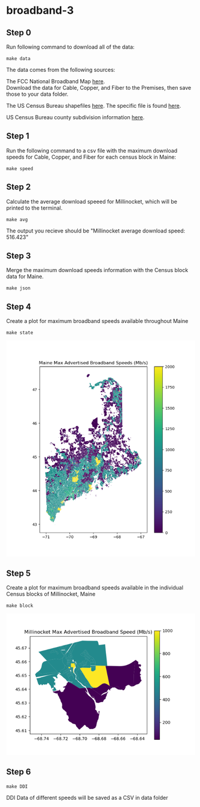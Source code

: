 # broadband-3

## Step 0
Run following command to download all of the data:
```
make data
```
The data comes from the following sources:

The FCC National Broadband Map [here](https://broadbandmap.fcc.gov/data-download/nationwide-data).  
Download the data for Cable, Copper, and Fiber to the Premises, then save those to your data folder.

The US Census Bureau shapefiles [here](https://www.census.gov/geographies/mapping-files/time-series/geo/tiger-line-file.html).
The specific file is found [here](https://www2.census.gov/geo/tiger/TIGER2022/TABBLOCK20/tl_2022_23_tabblock20.zip).

US Census Bureau county subdivision information [here](https://www2.census.gov/geo/maps/DC2020/DC20BLK/st23_me/cousub/cs2301945810_millinocket/DC20BLK_CS2301945810_BLK2MS.txt).


## Step 1
Run the following command to a csv file with the maximum download speeds for Cable, Copper, and Fiber for each census block in Maine:

```
make speed
```

## Step 2
Calculate the average download speeed for Millinocket, which will be printed to the terminal.

```
make avg
```

The output you recieve should be "Millinocket average download speed: 516.423"

## Step 3
Merge the maximum download speeds information with the Census block data for Maine.

```
make json
```

## Step 4
Create a plot for maximum broadband speeds available throughout Maine

```
make state
```
![](img/Maine_speeds.png)
## Step 5
Create a plot for maximum broadband speeds available in the individual Census blocks of Millinocket, Maine

```
make block
```
![](img/Millinocket_speeds.png)


## Step 6 

```
make DDI
```
DDI Data of different speeds will be saved as a CSV in data folder
